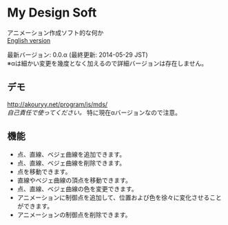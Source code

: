 # My Design Soft

アニメーション作成ソフト的な何か  
[English version](README-en.md)

最新バージョン: 0.0.α (最終更新: 2014-05-29 JST)  
※αは細かい変更を幾度となく加えるので詳細バージョンは存在しません。  

## デモ
<http://akouryy.net/program/js/mds/>  
*自己責任で使ってください。* 特に現在αバージョンなので注意。  

## 機能
* 点、直線、ベジェ曲線を追加できます。
* 点、直線、ベジェ曲線を削除できます。
* 点を移動できます。
* 直線やベジェ曲線の頂点を移動できます。
* 点、直線、ベジェ曲線の色を変更できます。
* アニメーションに制御点を追加して、位置および色を徐々に変化させることができます。
* アニメーションの制御点を削除できます。
